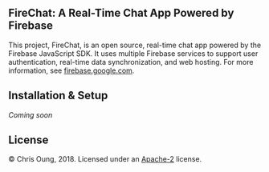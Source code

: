 ## FireChat: A Real-Time Chat App Powered by Firebase

This project, FireChat, is an open source, real-time chat app powered by the Firebase JavaScript SDK. It uses multiple Firebase services to support user authentication, real-time data synchronization, and web hosting. For more information, see [firebase.google.com](https://firebase.google.com). 

## Installation & Setup

*Coming soon* 
 
## License 

© Chris Oung, 2018. Licensed under an [Apache-2](https://github.com/chrisoung/firebase-web/blob/master/LICENSE) license.

